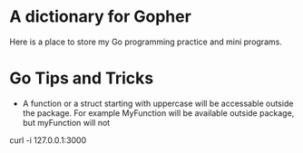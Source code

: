 # A dictionary for Gopher 

Here is a place to store my Go programming practice and mini programs.


# Go Tips and Tricks

* A function or a struct starting with uppercase will be accessable outside the package. For example MyFunction will be available outside package, but myFunction will not

curl -i 127.0.0.1:3000